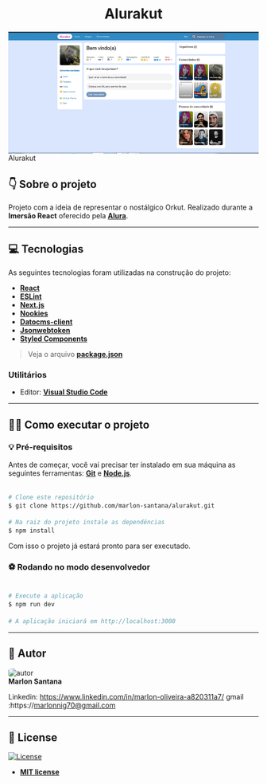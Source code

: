 

<h1 align="center">Alurakut</h1>

<img align="center" src="./assets/home.png">Alurakut</img>


## 👇 Sobre o projeto

Projeto com a ideia de representar o nostálgico Orkut. Realizado durante a **Imersão React** oferecido pela **[Alura](https://www.alura.com.br/)**.

---

## 💻 Tecnologias

As seguintes tecnologias foram utilizadas na construção do projeto:

- **[React](https://pt-br.reactjs.org/)**
- **[ESLint](https://eslint.org/)**
- **[Next.js](https://nextjs.org/)**
- **[Nookies](https://github.com/maticzav/nookies)**
- **[Datocms-client](https://github.com/datocms/js-datocms-client)**
- **[Jsonwebtoken](https://www.npmjs.com/package/jsonwebtoken)**
- **[Styled Components](https://styled-components.com/)**
> Veja o arquivo **[package.json](https://github.com/Brendhon/alurakut/blob/main/package.json)**

### Utilitários
- Editor: **[Visual Studio Code](https://code.visualstudio.com/)**

---

## 👨‍💻 Como executar o projeto

### 💡 Pré-requisitos

Antes de começar, você vai precisar ter instalado em sua máquina as seguintes ferramentas:
**[Git](https://git-scm.com)** e **[Node.js](https://nodejs.org/en/)**.

```bash

# Clone este repositório
$ git clone https://github.com/marlon-santana/alurakut.git

# Na raiz do projeto instale as dependências
$ npm install

```

Com isso o projeto já estará pronto para ser executado.

### ⚽ Rodando no modo desenvolvedor

```bash

# Execute a aplicação
$ npm run dev

# A aplicação iniciará em http://localhost:3000

```

---

## 👥 Autor
<img style="border-radius: 20%;" src="https://github.com/marlon-santana.png" width="120px;" alt="autor"/><br>
**Marlon Santana**

Linkedin: https://www.linkedin.com/in/marlon-oliveira-a820311a7/
gmail :https://marlonnig70@gmail.com

---
## 📝 License
[![License](https://img.shields.io/apm/l/vim-mode?color=blue)](http://badges.mit-license.org)

- **[MIT license](https://choosealicense.com/licenses/mit/)**
